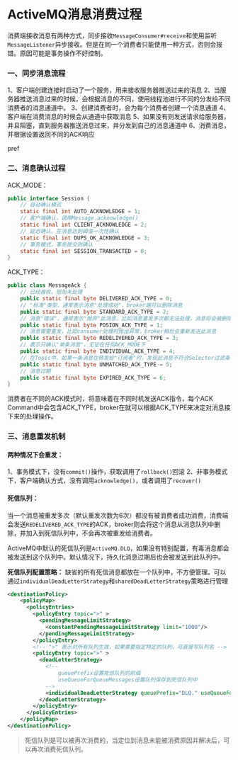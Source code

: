 # ActiveMQ消息消费过程

消费端接收消息有两种方式，同步接收`MessageConsumer#receive`和使用监听`MessageListener`异步接收。但是在同一个消费者只能使用一种方式，否则会报错。原因可能是事务操作不好控制。


### 一、同步消息流程

1、客户端创建连接时启动了一个服务，用来接收服务器推送过来的消息
2、当服务器推送消息过来的时候，会根据消息的不同，使用线程池进行不同的分发给不同消费者的消息通道中。
3、创建消费者时，会为每个消费者创建一个消息通道
4、客户端在消费消息的时候会从通道中获取消息
5、如果没有则发送请求给服务器，并且阻塞，直到服务器推送消息过来，并分发到自己的消息通道中
6、消费消息，并根据设置返回不同的ACK响应

pref

### 二、消息确认过程

ACK_MODE：
```java
public interface Session {
    // 自动确认模式
    static final int AUTO_ACKNOWLEDGE = 1;
    // 客户端确认，调用Message.acknowledge()
    static final int CLIENT_ACKNOWLEDGE = 2;
    // 延迟确认，在消息达到阈值一次性确认
    static final int DUPS_OK_ACKNOWLEDGE = 3;
    // 事务模式，事务提交则确认
    static final int SESSION_TRANSACTED = 0;
}
```

ACK_TYPE：
```java
public class MessageAck {
    // 已经接收，但尚未处理
    public static final byte DELIVERED_ACK_TYPE = 0;
    // "标准"类型，通常表示消息"处理成功"，broker端可以删除消息
    public static final byte STANDARD_ACK_TYPE = 2;
    // 消息"错误"，通常表示"抛弃"此消息，比如消息重发多次都无法处理，消息将会被删除或者放入DLQ（死信队列）
    public static final byte POSION_ACK_TYPE = 1;
    // 消息需要重发，比如consumer处理时抛出异常，broker稍后会重新发送此消息
    public static final byte REDELIVERED_ACK_TYPE = 3;
    // 表示只确认"单条消息"，无论在任何ACK_MODE下
    public static final byte INDIVIDUAL_ACK_TYPE = 4;
    // 在Topic中，如果一条消息在转发给"订阅者"时，发现此消息不符合Selector过滤条件，那么此消息将不会转发给订阅者，消息将会被存储引擎删除（相当于broker上确认消息）
    public static final byte UNMATCHED_ACK_TYPE = 5;
    // 消息过期
    public static final byte EXPIRED_ACK_TYPE = 6;
}
```
消费者在不同的ACK模式时，将意味着在不同时机发送ACK指令，每个ACK Command中会包含ACK_TYPE，broker在就可以根据ACK_TYPE来决定对消息接下来的处理操作。

### 三、消息重发机制

#### 两种情况下会重发：
1、事务模式下，没有`commit()`操作，获取调用了`rollback()`回滚
2、非事务模式下，客户端确认方式，没有调用`acknowledge()`，或者调用了`recover()`

#### 死信队列：
当一个消息被重发多次（默认重发次数为6次）都没有被消费者成功消费，消费端会发送`REDELIVERED_ACK_TYPE`的ACK，broker则会将这个消息从消息队列中删除，并加入到死信队列中，不会再次被重发给消费者。

ActiveMQ中默认的死信队列是`ActiveMQ.DLQ`，如果没有特别配置，有毒消息都会被发送到这个队列中。默认情况下，持久化消息过期后也会被发送到此队列中。

**死信队列配置策略：**
缺省的所有死信消息都放在一个队列中，不方便管理。可以通过`individualDeadLetterStrategy`和`sharedDeadLetterStrategy`策略进行管理
```xml
<destinationPolicy>
    <policyMap>
      <policyEntries>
        <policyEntry topic=">" >
          <pendingMessageLimitStrategy>
            <constantPendingMessageLimitStrategy limit="1000"/>
          </pendingMessageLimitStrategy>
        </policyEntry>
        <!-- ">" 表示对所有队列生效，如果需要指定特定的队列，可直接写队列名 -->
        <policyEntry topic=">" >
          <deadLetterStrategy>
            <!-- 
                queuePrefix设置死信队列的前缀
                useQueueForQueueMessages设置队列保存到死信队列中
            -->
            <individualDeadLetterStrategy queuePrefix="DLQ." useQueueForQueueMessages="true"/>
          </deadLetterStrategy>
        </policyEntry>
      </policyEntries>
    </policyMap>
</destinationPolicy>
```
> 死信队列是可以被再次消费的，当定位到消息未能被消费原因并解决后，可以再次消费死信队列。